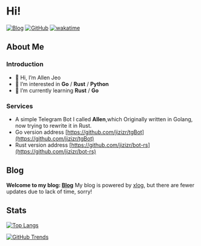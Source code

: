 # Hi!
[![Blog](https://img.shields.io/badge/Blog-z__r.cc-%231D7EA7.svg?logo=wordpress&logoColor=white)](https://z-r.cc)
[![GitHub](https://img.shields.io/badge/GitHub-AllenJeo-%2312100E.svg?logo=Github&logoColor=white)](https://github.com/jizizr)
[![wakatime](https://wakatime.com/badge/user/aea9a87a-c003-4c19-b548-7d79cfc891a2.svg)](https://wakatime.com/@aea9a87a-c003-4c19-b548-7d79cfc891a2)

## About Me

### Introduction

- 👋 Hi, I’m Allen Jeo
- 👀 I’m interested in **Go** / **Rust** / **Python**
- 🌱 I’m currently learning **Rust**  / **Go**

### Services

- A simple Telegram Bot I called **Allen**,which Originally written in Golang, now trying to rewrite it in Rust.
- Go version address [https://github.com/jizizr/tgBot](https://github.com/jizizr/tgBot)
- Rust version address [https://github.com/jizizr/bot-rs](https://github.com/jizizr/bot-rs)
## Blog

**Welcome to my blog: [Blog](https://z-r.cc)**
My blog is powered by [xlog](https://xlog.app), but there are fewer updates due to lack of time, sorry!

## Stats
[![Top Langs](https://github-readme-stats.vercel.app/api/top-langs/?username=jizizr&hide=c%2B%2B&layout=compact&langs_count=8&card_width=445)](https://github.com/jizizr/github-readme-stats)

[![GitHub Trends](https://api.githubtrends.io/user/svg/jizizr/langs?time_range=six_months&theme=classic)](https://api.githubtrends.io/user/svg/jizizr/langs?time_range=six_months&theme=classic)